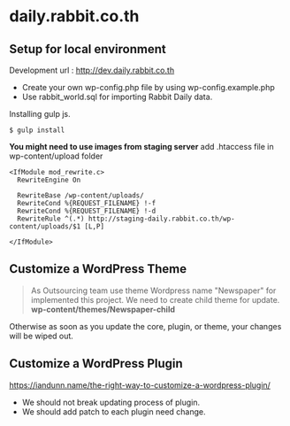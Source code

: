 # daily.rabbit.co.th

## Setup for local environment
Development url : http://dev.daily.rabbit.co.th

- Create your own wp-config.php file by using wp-config.example.php
- Use rabbit_world.sql for importing Rabbit Daily data.

Installing gulp js.
```
$ gulp install
```

__You might need to use images from staging server__
add .htaccess file in wp-content/upload folder
```
<IfModule mod_rewrite.c>
  RewriteEngine On

  RewriteBase /wp-content/uploads/
  RewriteCond %{REQUEST_FILENAME} !-f
  RewriteCond %{REQUEST_FILENAME} !-d
  RewriteRule ^(.*) http://staging-daily.rabbit.co.th/wp-content/uploads/$1 [L,P]

</IfModule>
```

## Customize a WordPress Theme
> As Outsourcing team use theme Wordpress name "Newspaper" for implemented this project.
We need to create child theme for update.
__wp-content/themes/Newspaper-child__

Otherwise as soon as you update the core, plugin, or theme, your changes will be wiped out.

## Customize a WordPress Plugin
https://iandunn.name/the-right-way-to-customize-a-wordpress-plugin/

- We should not break updating process of plugin.
- We should add patch to each plugin need change.
